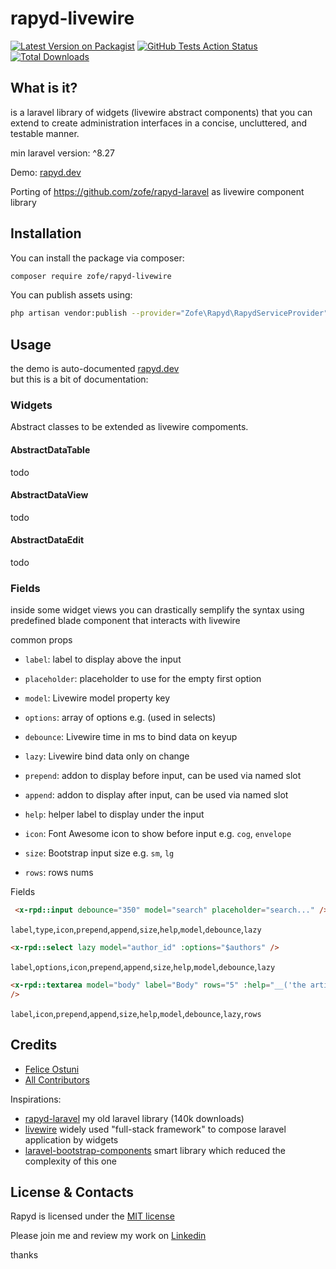 # rapyd-livewire

[![Latest Version on Packagist](https://img.shields.io/packagist/v/zofe/rapyd-livewire.svg?style=flat-square)](https://packagist.org/packages/zofe/rapyd-livewire)
[![GitHub Tests Action Status](https://img.shields.io/github/workflow/status/zofe/rapyd-livewire/Tests?label=Tests)](https://github.com/zofe/rapyd-livewire/actions?query=workflow%3ATests+branch%3Amaster)
[![Total Downloads](https://img.shields.io/packagist/dt/zofe/rapyd-livewire.svg?style=flat-square)](https://packagist.org/packages/zofe/rapyd-livewire)


## What is it?

is a laravel library of widgets (livewire abstract components) that you can extend to create administration interfaces in a concise, uncluttered, and testable manner.

min laravel version: ^8.27


Demo: [rapyd.dev](https://rapyd.dev/rapyd-demo)  
 

Porting of https://github.com/zofe/rapyd-laravel as livewire component library




## Installation

You can install the package via composer:

```bash
composer require zofe/rapyd-livewire
```



You can publish assets using:
```bash
php artisan vendor:publish --provider="Zofe\Rapyd\RapydServiceProvider" --tag="public"
```


## Usage

the demo is auto-documented [rapyd.dev](https://rapyd.dev/rapyd-demo)  
but this is a bit of documentation:

### Widgets

Abstract classes to be extended as livewire compoments.

#### AbstractDataTable
todo

#### AbstractDataView
todo

#### AbstractDataEdit
todo


### Fields 

inside some widget views you can drastically semplify the syntax using 
predefined blade component that interacts with livewire

common props

- `label`: label to display above the input
- `placeholder`: placeholder to use for the empty first option


- `model`: Livewire model property key
- `options`: array of options e.g. (used in selects)
- `debounce`: Livewire time in ms to bind data on keyup
- `lazy`: Livewire bind data only on change


- `prepend`: addon to display before input, can be used via named slot
- `append`: addon to display after input, can be used via named slot
- `help`: helper label to display under the input


- `icon`: Font Awesome icon to show before input e.g. `cog`, `envelope`
- `size`: Bootstrap input size e.g. `sm`, `lg`
- `rows`: rows nums


Fields
```html
 <x-rpd::input debounce="350" model="search" placeholder="search..." />
```
`label`,`type`,`icon`,`prepend`,`append`,`size`,`help`,`model`,`debounce`,`lazy`


```html
<x-rpd::select lazy model="author_id" :options="$authors" />
```
 `label`,`options`,`icon`,`prepend`,`append`,`size`,`help`,`model`,`debounce`,`lazy`


```html
<x-rpd::textarea model="body" label="Body" rows="5" :help="__('the article summary')"
/>
```
 `label`,`icon`,`prepend`,`append`,`size`,`help`,`model`,`debounce`,`lazy`,`rows`




## Credits

- [Felice Ostuni](https://github.com/zofe)
- [All Contributors](../../contributors)


Inspirations:

- [rapyd-laravel](https://github.com/zofe/rapyd-laravel) my old laravel library (140k downloads)
- [livewire](https://laravel-livewire.com/)  widely used "full-stack framework" to compose laravel application by widgets
- [laravel-bootstrap-components](https://github.com/bastinald/laravel-bootstrap-components) smart library which reduced the complexity of this one



## License & Contacts

Rapyd is licensed under the [MIT license](http://opensource.org/licenses/MIT)

Please join me and review my work on [Linkedin](https://www.linkedin.com/in/feliceostuni/)

thanks



